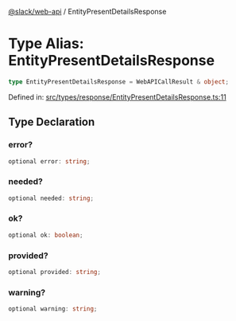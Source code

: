 [@slack/web-api](../index.md) / EntityPresentDetailsResponse

# Type Alias: EntityPresentDetailsResponse

```ts
type EntityPresentDetailsResponse = WebAPICallResult & object;
```

Defined in: [src/types/response/EntityPresentDetailsResponse.ts:11](https://github.com/slackapi/node-slack-sdk/blob/main/packages/web-api/src/types/response/EntityPresentDetailsResponse.ts#L11)

## Type Declaration

### error?

```ts
optional error: string;
```

### needed?

```ts
optional needed: string;
```

### ok?

```ts
optional ok: boolean;
```

### provided?

```ts
optional provided: string;
```

### warning?

```ts
optional warning: string;
```
